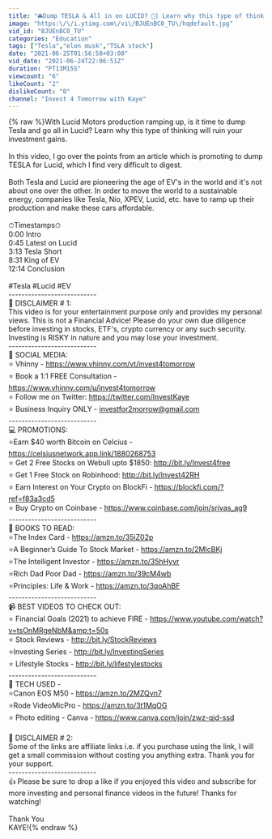 ```yaml
---
title: "🚘Dump TESLA & All in on LUCID? 🚗| Learn why this type of thinking will ruin your investments."
image: "https:\/\/i.ytimg.com\/vi\/BJUEnBC0_TU\/hqdefault.jpg"
vid_id: "BJUEnBC0_TU"
categories: "Education"
tags: ["Tesla","elon musk","TSLA stock"]
date: "2021-06-25T01:56:58+03:00"
vid_date: "2021-06-24T22:06:51Z"
duration: "PT13M15S"
viewcount: "6"
likeCount: "2"
dislikeCount: "0"
channel: "Invest 4 Tomorrow with Kaye"
---
```

{% raw %}With Lucid Motors production ramping up, is it time to dump Tesla and go all in Lucid? Learn why this type of thinking will ruin your investment gains. <br /><br />In this video, I go over the points from an article which is promoting to dump TESLA for Lucid, which I find very difficult to digest. <br /><br />Both Tesla and Lucid are pioneering the age of EV's in the world and it's not about one over the other. In order to move the world to a sustainable energy, companies like Tesla, Nio, XPEV, Lucid, etc. have to ramp up their production and make these cars affordable.  <br /><br />⏱Timestamps⏱<br />0:00 Intro<br />0:45 Latest on Lucid<br />3:13 Tesla Short<br />8:31 King of EV<br />12:14 Conclusion<br /><br />#Tesla #Lucid #EV<br />---------------------------<br />🛑 DISCLAIMER # 1: <br />This video is for your entertainment purpose only and provides my personal views. This is not a Financial Advice! Please do your own due diligence before investing in stocks, ETF's, crypto currency or any such security. Investing is RISKY in nature and you may lose your investment. <br />---------------------------<br />📱 SOCIAL MEDIA: <br />⭐ Vhinny - <a rel="nofollow" target="blank" href="https://www.vhinny.com/vt/invest4tomorrow">https://www.vhinny.com/vt/invest4tomorrow</a><br />⭐ Book a 1:1 FREE Consultation - <a rel="nofollow" target="blank" href="https://www.vhinny.com/u/invest4tomorrow">https://www.vhinny.com/u/invest4tomorrow</a><br />⭐ Follow me on Twitter: <a rel="nofollow" target="blank" href="https://twitter.com/InvestKaye">https://twitter.com/InvestKaye</a><br />⭐ Business Inquiry ONLY - investfor2morrow@gmail.com<br />---------------------------<br />💻 PROMOTIONS: <br />⭐Earn $40 worth Bitcoin on Celcius  - <a rel="nofollow" target="blank" href="https://celsiusnetwork.app.link/1880268753">https://celsiusnetwork.app.link/1880268753</a><br />⭐ Get 2 Free Stocks on Webull upto $1850: <a rel="nofollow" target="blank" href="http://bit.ly/Invest4free">http://bit.ly/Invest4free</a><br />⭐ Get 1 Free Stock on Robinhood: <a rel="nofollow" target="blank" href="http://bit.ly/Invest42RH">http://bit.ly/Invest42RH</a><br />⭐ Earn Interest on Your Crypto on BlockFi - <a rel="nofollow" target="blank" href="https://blockfi.com/?ref=f83a3cd5">https://blockfi.com/?ref=f83a3cd5</a><br />⭐ Buy Crypto on Coinbase - <a rel="nofollow" target="blank" href="https://www.coinbase.com/join/srivas_ag9">https://www.coinbase.com/join/srivas_ag9</a><br />---------------------------<br />📕 BOOKS TO READ:<br />⭐The Index Card - <a rel="nofollow" target="blank" href="https://amzn.to/35iZ02p">https://amzn.to/35iZ02p</a><br />⭐A Beginner’s Guide To Stock Market - <a rel="nofollow" target="blank" href="https://amzn.to/2MIcBKj">https://amzn.to/2MIcBKj</a><br />⭐The Intelligent Investor - <a rel="nofollow" target="blank" href="https://amzn.to/35hHyvr">https://amzn.to/35hHyvr</a><br />⭐Rich Dad Poor Dad - <a rel="nofollow" target="blank" href="https://amzn.to/39cM4wb">https://amzn.to/39cM4wb</a><br />⭐Principles: Life &amp; Work - <a rel="nofollow" target="blank" href="https://amzn.to/3qoAhBF">https://amzn.to/3qoAhBF</a><br />---------------------------<br />📹 BEST VIDEOS TO CHECK OUT: <br />⭐ Financial Goals (2021) to achieve FIRE - <a rel="nofollow" target="blank" href="https://www.youtube.com/watch?v=tsOnMRgeNbM&amp;t=50s">https://www.youtube.com/watch?v=tsOnMRgeNbM&amp;t=50s</a><br />⭐ Stock Reviews - <a rel="nofollow" target="blank" href="http://bit.ly/StockReviews">http://bit.ly/StockReviews</a><br />⭐Investing Series - <a rel="nofollow" target="blank" href="http://bit.ly/InvestingSeries">http://bit.ly/InvestingSeries</a><br />⭐ Lifestyle Stocks - <a rel="nofollow" target="blank" href="http://bit.ly/lifestylestocks">http://bit.ly/lifestylestocks</a><br />---------------------------<br />📡 TECH USED - <br />⭐Canon EOS M50 - <a rel="nofollow" target="blank" href="https://amzn.to/2MZQvn7">https://amzn.to/2MZQvn7</a><br />⭐Rode VideoMicPro - <a rel="nofollow" target="blank" href="https://amzn.to/3t1MqOG">https://amzn.to/3t1MqOG</a><br />⭐ Photo editing - Canva - <a rel="nofollow" target="blank" href="https://www.canva.com/join/zwz-qjd-ssd">https://www.canva.com/join/zwz-qjd-ssd</a><br /><br />🛑 DISCLAIMER # 2: <br />Some of the links are affiliate links i.e. if you purchase using the link, I will get a small commission without costing you anything extra. Thank you for your support.<br />---------------------------<br />👍 Please be sure to drop a like if you enjoyed this video and subscribe for more investing and personal finance videos in the future! Thanks for watching! <br /><br />Thank You<br />KAYE!{% endraw %}
